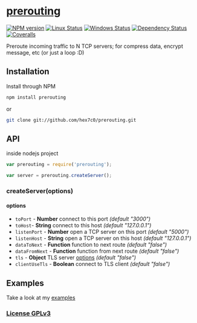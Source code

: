 # [prerouting](https://github.com/hex7c0/prerouting)

[![NPM version](https://img.shields.io/npm/v/prerouting.svg)](https://www.npmjs.com/package/prerouting)
[![Linux Status](https://img.shields.io/travis/hex7c0/prerouting.svg?label=linux)](https://travis-ci.org/hex7c0/prerouting)
[![Windows Status](https://img.shields.io/appveyor/ci/hex7c0/prerouting.svg?label=windows)](https://ci.appveyor.com/project/hex7c0/prerouting)
[![Dependency Status](https://img.shields.io/david/hex7c0/prerouting.svg)](https://david-dm.org/hex7c0/prerouting)
[![Coveralls](https://img.shields.io/coveralls/hex7c0/prerouting.svg)](https://coveralls.io/r/hex7c0/prerouting)

Preroute incoming traffic to N TCP servers; for compress data, encrypt message, etc (or just a loop :D)

## Installation

Install through NPM

```bash
npm install prerouting
```
or
```bash
git clone git://github.com/hex7c0/prerouting.git
```

## API

inside nodejs project
```js
var prerouting = require('prerouting');

var server = prerouting.createServer();
```

### createServer(options)

#### options

 - `toPort` - **Number** connect to this port *(default "3000")*
 - `toHost`- **String** connect to this host *(default "127.0.0.1")*
 - `listenPort` - **Number** open a TCP server on this port *(default "5000")*
 - `listenHost` - **String** open a TCP server on this host *(default "127.0.0.1")*
 - `dataToNext` - **Function** function to next route *(default "false")*
 - `dataFromNext` - **Function** function from next route *(default "false")*
 - `tls` - **Object** TLS server [options](http://nodejs.org/api/tls.html#tls_tls_createserver_options_secureconnectionlistener) *(default "false")*
 - `clientUseTls` - **Boolean** connect to TLS client *(default "false")*

## Examples

Take a look at my [examples](examples)

### [License GPLv3](LICENSE)
